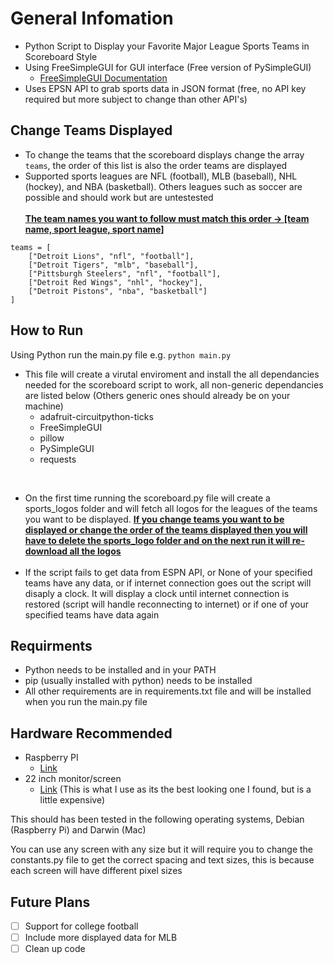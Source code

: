 # General Infomation
- Python Script to Display your Favorite Major League Sports Teams in Scoreboard Style <br />
- Using FreeSimpleGUI for GUI interface (Free version of PySimpleGUI)
    - [FreeSimpleGUI Documentation](https://docs.pysimplegui.com/en/latest/)<br />
- Uses EPSN API to grab sports data in JSON format (free, no API key required but more subject to change than other API's) <br />

## Change Teams Displayed
- To change the teams that the scoreboard displays change the array ```teams```, the order of this list is also the order teams are displayed <br />
- Supported sports leagues are NFL (football), MLB (baseball), NHL (hockey), and NBA (basketball). Others leagues such as soccer are possible and should work but are untestested <br /><br />
**<ins>The team names you want to follow must match this order -> [team name, sport league, sport name]</ins>** <br />
```
teams = [
    ["Detroit Lions", "nfl", "football"],
    ["Detroit Tigers", "mlb", "baseball"],
    ["Pittsburgh Steelers", "nfl", "football"],
    ["Detroit Red Wings", "nhl", "hockey"],
    ["Detroit Pistons", "nba", "basketball"]
]
```
## How to Run
Using Python run the main.py file e.g. ```python main.py```
- This file will create a virutal enviroment and install the all dependancies needed for the scoreboard script to work, all non-generic dependancies are listed below (Others generic ones should already be on your machine)
  - adafruit-circuitpython-ticks <br />
  - FreeSimpleGUI <br />
  - pillow <br />
  - PySimpleGUI <br />
  - requests <br />
<br />

- On the first time running the scoreboard.py file will create a sports_logos folder and will fetch all logos for the leagues of the teams you want to be displayed. **<ins>If you change teams you want to be displayed or change the order of the teams displayed then you will have to delete the sports_logo folder and on the next run it will re-download all the logos</ins>** <br /><br />
- If the script fails to get data from ESPN API, or None of your specified teams have any data, or if internet connection goes out the script will disaply a clock. It will display a clock until internet connection is restored (script will handle reconnecting to internet) or if one of your specified teams have data again <br />

## Requirments
- Python needs to be installed and in your PATH <br />
- pip (usually installed with python) needs to be installed <br />
- All other requirements are in requirements.txt file and will be installed when you run the main.py file <br />

## Hardware Recommended
- Raspberry PI
    - [Link](https://www.amazon.com/Raspberry-Pi-Quad-core-Cortex-A76-Processor/dp/B0CTQ3BQLS/ref=sxin_16_pa_sp_search_thematic_sspa?content-id=amzn1.sym.76d54fcc-2362-404d-ab9b-b0653e2b2239%3Aamzn1.sym.76d54fcc-2362-404d-ab9b-b0653e2b2239&crid=2W4WOFMA7GQFC&cv_ct_cx=raspberry%2Bpi%2B5&dib=eyJ2IjoiMSJ9.9Y9spcqJNnOBeHLQWNTS41xuiL-91jGxokGdWfYaXkN26OVp-gUsmv2kqlxliXXA.-RF009atOtVOBvjkGi-tAig15vDCYjL13yHoA8iGsX0&dib_tag=se&keywords=raspberry%2Bpi%2B5&pd_rd_i=B0CTQ3BQLS&pd_rd_r=a22d1f2f-599f-4cb8-8e5d-9832619347b6&pd_rd_w=go2DS&pd_rd_wg=aZn7Y&pf_rd_p=76d54fcc-2362-404d-ab9b-b0653e2b2239&pf_rd_r=FEB2SVV839B11Z6QKJBH&qid=1731383117&s=electronics&sbo=RZvfv%2F%2FHxDF%2BO5021pAnSA%3D%3D&sprefix=ras%2Celectronics%2C190&sr=1-1-6024b2a3-78e4-4fed-8fed-e1613be3bcce-spons&sp_csd=d2lkZ2V0TmFtZT1zcF9zZWFyY2hfdGhlbWF0aWM&th=1)<br />
- 22 inch monitor/screen
    - [Link](https://www.amazon.com/dp/B0D17P8N28?ref=ppx_yo2ov_dt_b_fed_asin_title)  (This is what I use as its the best looking one I found, but is a little expensive)<br />
  
This should has been tested in the following operating systems, Debian (Raspberry Pi) and Darwin (Mac) <br />

You can use any screen with any size but it will require you to change the constants.py file to get the correct spacing and text sizes, this is because each screen will have different pixel sizes<br />

## Future Plans
- [ ] Support for college football 
- [ ] Include more displayed data for MLB
- [ ] Clean up code
